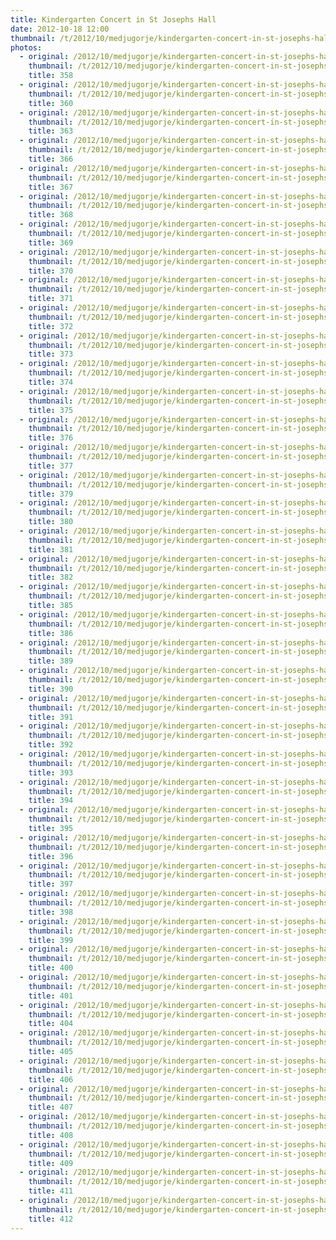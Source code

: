 ```yaml
---
title: Kindergarten Concert in St Josephs Hall
date: 2012-10-18 12:00
thumbnail: /t/2012/10/medjugorje/kindergarten-concert-in-st-josephs-hall/358.jpg
photos:
  - original: /2012/10/medjugorje/kindergarten-concert-in-st-josephs-hall/358.jpg
    thumbnail: /t/2012/10/medjugorje/kindergarten-concert-in-st-josephs-hall/358.jpg
    title: 358
  - original: /2012/10/medjugorje/kindergarten-concert-in-st-josephs-hall/360.jpg
    thumbnail: /t/2012/10/medjugorje/kindergarten-concert-in-st-josephs-hall/360.jpg
    title: 360
  - original: /2012/10/medjugorje/kindergarten-concert-in-st-josephs-hall/363.jpg
    thumbnail: /t/2012/10/medjugorje/kindergarten-concert-in-st-josephs-hall/363.jpg
    title: 363
  - original: /2012/10/medjugorje/kindergarten-concert-in-st-josephs-hall/366.jpg
    thumbnail: /t/2012/10/medjugorje/kindergarten-concert-in-st-josephs-hall/366.jpg
    title: 366
  - original: /2012/10/medjugorje/kindergarten-concert-in-st-josephs-hall/367.jpg
    thumbnail: /t/2012/10/medjugorje/kindergarten-concert-in-st-josephs-hall/367.jpg
    title: 367
  - original: /2012/10/medjugorje/kindergarten-concert-in-st-josephs-hall/368.jpg
    thumbnail: /t/2012/10/medjugorje/kindergarten-concert-in-st-josephs-hall/368.jpg
    title: 368
  - original: /2012/10/medjugorje/kindergarten-concert-in-st-josephs-hall/369.jpg
    thumbnail: /t/2012/10/medjugorje/kindergarten-concert-in-st-josephs-hall/369.jpg
    title: 369
  - original: /2012/10/medjugorje/kindergarten-concert-in-st-josephs-hall/370.jpg
    thumbnail: /t/2012/10/medjugorje/kindergarten-concert-in-st-josephs-hall/370.jpg
    title: 370
  - original: /2012/10/medjugorje/kindergarten-concert-in-st-josephs-hall/371.jpg
    thumbnail: /t/2012/10/medjugorje/kindergarten-concert-in-st-josephs-hall/371.jpg
    title: 371
  - original: /2012/10/medjugorje/kindergarten-concert-in-st-josephs-hall/372.jpg
    thumbnail: /t/2012/10/medjugorje/kindergarten-concert-in-st-josephs-hall/372.jpg
    title: 372
  - original: /2012/10/medjugorje/kindergarten-concert-in-st-josephs-hall/373.jpg
    thumbnail: /t/2012/10/medjugorje/kindergarten-concert-in-st-josephs-hall/373.jpg
    title: 373
  - original: /2012/10/medjugorje/kindergarten-concert-in-st-josephs-hall/374.jpg
    thumbnail: /t/2012/10/medjugorje/kindergarten-concert-in-st-josephs-hall/374.jpg
    title: 374
  - original: /2012/10/medjugorje/kindergarten-concert-in-st-josephs-hall/375.jpg
    thumbnail: /t/2012/10/medjugorje/kindergarten-concert-in-st-josephs-hall/375.jpg
    title: 375
  - original: /2012/10/medjugorje/kindergarten-concert-in-st-josephs-hall/376.jpg
    thumbnail: /t/2012/10/medjugorje/kindergarten-concert-in-st-josephs-hall/376.jpg
    title: 376
  - original: /2012/10/medjugorje/kindergarten-concert-in-st-josephs-hall/377.jpg
    thumbnail: /t/2012/10/medjugorje/kindergarten-concert-in-st-josephs-hall/377.jpg
    title: 377
  - original: /2012/10/medjugorje/kindergarten-concert-in-st-josephs-hall/379.jpg
    thumbnail: /t/2012/10/medjugorje/kindergarten-concert-in-st-josephs-hall/379.jpg
    title: 379
  - original: /2012/10/medjugorje/kindergarten-concert-in-st-josephs-hall/380.jpg
    thumbnail: /t/2012/10/medjugorje/kindergarten-concert-in-st-josephs-hall/380.jpg
    title: 380
  - original: /2012/10/medjugorje/kindergarten-concert-in-st-josephs-hall/381.jpg
    thumbnail: /t/2012/10/medjugorje/kindergarten-concert-in-st-josephs-hall/381.jpg
    title: 381
  - original: /2012/10/medjugorje/kindergarten-concert-in-st-josephs-hall/382.jpg
    thumbnail: /t/2012/10/medjugorje/kindergarten-concert-in-st-josephs-hall/382.jpg
    title: 382
  - original: /2012/10/medjugorje/kindergarten-concert-in-st-josephs-hall/385.jpg
    thumbnail: /t/2012/10/medjugorje/kindergarten-concert-in-st-josephs-hall/385.jpg
    title: 385
  - original: /2012/10/medjugorje/kindergarten-concert-in-st-josephs-hall/386.jpg
    thumbnail: /t/2012/10/medjugorje/kindergarten-concert-in-st-josephs-hall/386.jpg
    title: 386
  - original: /2012/10/medjugorje/kindergarten-concert-in-st-josephs-hall/389.jpg
    thumbnail: /t/2012/10/medjugorje/kindergarten-concert-in-st-josephs-hall/389.jpg
    title: 389
  - original: /2012/10/medjugorje/kindergarten-concert-in-st-josephs-hall/390.jpg
    thumbnail: /t/2012/10/medjugorje/kindergarten-concert-in-st-josephs-hall/390.jpg
    title: 390
  - original: /2012/10/medjugorje/kindergarten-concert-in-st-josephs-hall/391.jpg
    thumbnail: /t/2012/10/medjugorje/kindergarten-concert-in-st-josephs-hall/391.jpg
    title: 391
  - original: /2012/10/medjugorje/kindergarten-concert-in-st-josephs-hall/392.jpg
    thumbnail: /t/2012/10/medjugorje/kindergarten-concert-in-st-josephs-hall/392.jpg
    title: 392
  - original: /2012/10/medjugorje/kindergarten-concert-in-st-josephs-hall/393.jpg
    thumbnail: /t/2012/10/medjugorje/kindergarten-concert-in-st-josephs-hall/393.jpg
    title: 393
  - original: /2012/10/medjugorje/kindergarten-concert-in-st-josephs-hall/394.jpg
    thumbnail: /t/2012/10/medjugorje/kindergarten-concert-in-st-josephs-hall/394.jpg
    title: 394
  - original: /2012/10/medjugorje/kindergarten-concert-in-st-josephs-hall/395.jpg
    thumbnail: /t/2012/10/medjugorje/kindergarten-concert-in-st-josephs-hall/395.jpg
    title: 395
  - original: /2012/10/medjugorje/kindergarten-concert-in-st-josephs-hall/396.jpg
    thumbnail: /t/2012/10/medjugorje/kindergarten-concert-in-st-josephs-hall/396.jpg
    title: 396
  - original: /2012/10/medjugorje/kindergarten-concert-in-st-josephs-hall/397.jpg
    thumbnail: /t/2012/10/medjugorje/kindergarten-concert-in-st-josephs-hall/397.jpg
    title: 397
  - original: /2012/10/medjugorje/kindergarten-concert-in-st-josephs-hall/398.jpg
    thumbnail: /t/2012/10/medjugorje/kindergarten-concert-in-st-josephs-hall/398.jpg
    title: 398
  - original: /2012/10/medjugorje/kindergarten-concert-in-st-josephs-hall/399.jpg
    thumbnail: /t/2012/10/medjugorje/kindergarten-concert-in-st-josephs-hall/399.jpg
    title: 399
  - original: /2012/10/medjugorje/kindergarten-concert-in-st-josephs-hall/400.jpg
    thumbnail: /t/2012/10/medjugorje/kindergarten-concert-in-st-josephs-hall/400.jpg
    title: 400
  - original: /2012/10/medjugorje/kindergarten-concert-in-st-josephs-hall/401.jpg
    thumbnail: /t/2012/10/medjugorje/kindergarten-concert-in-st-josephs-hall/401.jpg
    title: 401
  - original: /2012/10/medjugorje/kindergarten-concert-in-st-josephs-hall/404.jpg
    thumbnail: /t/2012/10/medjugorje/kindergarten-concert-in-st-josephs-hall/404.jpg
    title: 404
  - original: /2012/10/medjugorje/kindergarten-concert-in-st-josephs-hall/405.jpg
    thumbnail: /t/2012/10/medjugorje/kindergarten-concert-in-st-josephs-hall/405.jpg
    title: 405
  - original: /2012/10/medjugorje/kindergarten-concert-in-st-josephs-hall/406.jpg
    thumbnail: /t/2012/10/medjugorje/kindergarten-concert-in-st-josephs-hall/406.jpg
    title: 406
  - original: /2012/10/medjugorje/kindergarten-concert-in-st-josephs-hall/407.jpg
    thumbnail: /t/2012/10/medjugorje/kindergarten-concert-in-st-josephs-hall/407.jpg
    title: 407
  - original: /2012/10/medjugorje/kindergarten-concert-in-st-josephs-hall/408.jpg
    thumbnail: /t/2012/10/medjugorje/kindergarten-concert-in-st-josephs-hall/408.jpg
    title: 408
  - original: /2012/10/medjugorje/kindergarten-concert-in-st-josephs-hall/409.jpg
    thumbnail: /t/2012/10/medjugorje/kindergarten-concert-in-st-josephs-hall/409.jpg
    title: 409
  - original: /2012/10/medjugorje/kindergarten-concert-in-st-josephs-hall/411.jpg
    thumbnail: /t/2012/10/medjugorje/kindergarten-concert-in-st-josephs-hall/411.jpg
    title: 411
  - original: /2012/10/medjugorje/kindergarten-concert-in-st-josephs-hall/412.jpg
    thumbnail: /t/2012/10/medjugorje/kindergarten-concert-in-st-josephs-hall/412.jpg
    title: 412
---
```

